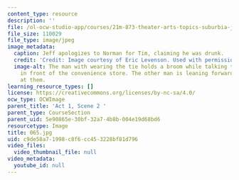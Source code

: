 ```yaml
---
content_type: resource
description: ''
file: /ol-ocw-studio-app/courses/21m-873-theater-arts-topics-suburbia-january-iap-2008/c9de58a71998c8f6cc453228bf81d796_065.jpg
file_size: 110029
file_type: image/jpeg
image_metadata:
  caption: Jeff apologizes to Norman for Tim, claiming he was drunk.
  credit: 'Credit: Image courtesy of Eric Levenson. Used with permission.'
  image-alt: The man with wearing the tie holds a broom while talking to the woman
    in front of the convenience store. The other man is leaning forward and looking
    at them.
learning_resource_types: []
license: https://creativecommons.org/licenses/by-nc-sa/4.0/
ocw_type: OCWImage
parent_title: 'Act 1, Scene 2 '
parent_type: CourseSection
parent_uid: 5e90865e-30bf-32a7-4b8b-004e19d68bd6
resourcetype: Image
title: 065.jpg
uid: c9de58a7-1998-c8f6-cc45-3228bf81d796
video_files:
  video_thumbnail_file: null
video_metadata:
  youtube_id: null
---
```

